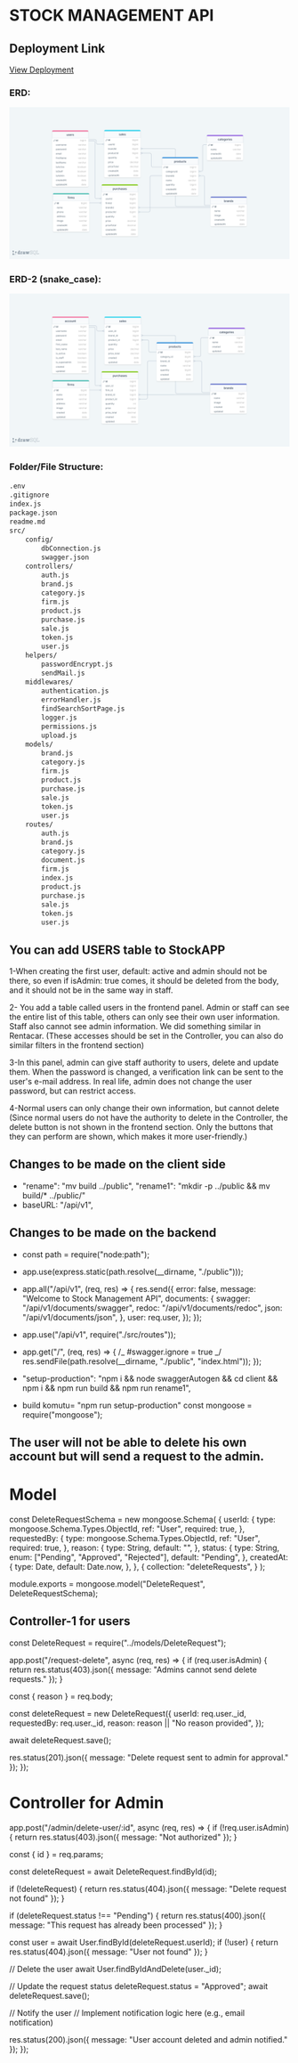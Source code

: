 # STOCK MANAGEMENT API

## Deployment Link

[View Deployment](https://fullstack-stockapp-wfdx.onrender.com/)

### ERD:

![ERD](./erdStockAPI.png)

### ERD-2 (snake_case):

![ERD](./erdStockAPI2.png)

### Folder/File Structure:

    .env
    .gitignore
    index.js
    package.json
    readme.md
    src/
        config/
            dbConnection.js
            swagger.json
        controllers/
            auth.js
            brand.js
            category.js
            firm.js
            product.js
            purchase.js
            sale.js
            token.js
            user.js
        helpers/
            passwordEncrypt.js
            sendMail.js
        middlewares/
            authentication.js
            errorHandler.js
            findSearchSortPage.js
            logger.js
            permissions.js
            upload.js
        models/
            brand.js
            category.js
            firm.js
            product.js
            purchase.js
            sale.js
            token.js
            user.js
        routes/
            auth.js
            brand.js
            category.js
            document.js
            firm.js
            index.js
            product.js
            purchase.js
            sale.js
            token.js
            user.js

## You can add USERS table to StockAPP

1-When creating the first user, default: active and admin should not be there, so even if isAdmin: true comes, it should be deleted from the body, and it should not be in the same way in staff.

2- You add a table called users in the frontend panel. Admin or staff can see the entire list of this table, others can only see their own user information. Staff also cannot see admin information. We did something similar in Rentacar. (These accesses should be set in the Controller, you can also do similar filters in the frontend section)

3-In this panel, admin can give staff authority to users, delete and update them. When the password is changed, a verification link can be sent to the user's e-mail address. In real life, admin does not change the user password, but can restrict access.

4-Normal users can only change their own information, but cannot delete (Since normal users do not have the authority to delete in the Controller, the delete button is not shown in the frontend section. Only the buttons that they can perform are shown, which makes it more user-friendly.)

## Changes to be made on the client side

- "rename": "mv build ../public",
  "rename1": "mkdir -p ../public && mv build/\* ../public/"
- baseURL: "/api/v1",

## Changes to be made on the backend

- const path = require("node:path");
- app.use(express.static(path.resolve(\_\_dirname, "./public")));
- app.all("/api/v1", (req, res) => {
  res.send({
  error: false,
  message: "Welcome to Stock Management API",
  documents: {
  swagger: "/api/v1/documents/swagger",
  redoc: "/api/v1/documents/redoc",
  json: "/api/v1/documents/json",
  },
  user: req.user,
  });
  });
- app.use("/api/v1", require("./src/routes"));
- app.get("/", (req, res) => {
  /_
  #swagger.ignore = true
  _/
  res.sendFile(path.resolve(\_\_dirname, "./public", "index.html"));
  });

- "setup-production": "npm i && node swaggerAutogen && cd client && npm i && npm run build && npm run rename1",
- build komutu= "npm run setup-production"
  const mongoose = require("mongoose");

## The user will not be able to delete his own account but will send a request to the admin.

# Model

const DeleteRequestSchema = new mongoose.Schema(
{
userId: {
type: mongoose.Schema.Types.ObjectId,
ref: "User",
required: true,
},
requestedBy: {
type: mongoose.Schema.Types.ObjectId,
ref: "User",
required: true,
},
reason: {
type: String,
default: "",
},
status: {
type: String,
enum: ["Pending", "Approved", "Rejected"],
default: "Pending",
},
createdAt: {
type: Date,
default: Date.now,
},
},
{
collection: "deleteRequests",
}
);

module.exports = mongoose.model("DeleteRequest", DeleteRequestSchema);

## Controller-1 for users

const DeleteRequest = require("../models/DeleteRequest");

app.post("/request-delete", async (req, res) => {
if (req.user.isAdmin) {
return res.status(403).json({ message: "Admins cannot send delete requests." });
}

const { reason } = req.body;

const deleteRequest = new DeleteRequest({
userId: req.user.\_id,
requestedBy: req.user.\_id,
reason: reason || "No reason provided",
});

await deleteRequest.save();

res.status(201).json({ message: "Delete request sent to admin for approval." });
});

# Controller for Admin

app.post("/admin/delete-user/:id", async (req, res) => {
if (!req.user.isAdmin) {
return res.status(403).json({ message: "Not authorized" });
}

const { id } = req.params;

const deleteRequest = await DeleteRequest.findById(id);

if (!deleteRequest) {
return res.status(404).json({ message: "Delete request not found" });
}

if (deleteRequest.status !== "Pending") {
return res.status(400).json({ message: "This request has already been processed" });
}

const user = await User.findById(deleteRequest.userId);
if (!user) {
return res.status(404).json({ message: "User not found" });
}

// Delete the user
await User.findByIdAndDelete(user.\_id);

// Update the request status
deleteRequest.status = "Approved";
await deleteRequest.save();

// Notify the user
// Implement notification logic here (e.g., email notification)

res.status(200).json({ message: "User account deleted and admin notified." });
});

